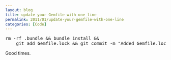 ```yaml
---
layout: blog
title: update your Gemfile with one line
permalink: 2011/01/update-your-gemfile-with-one-line
categories: [Code]
---
```


<pre>
rm -rf .bundle && bundle install && 
    git add Gemfile.lock && git commit -m "Added Gemfile.lock"
</pre><p>
Good times.</p>
